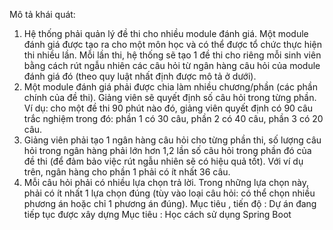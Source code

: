 Mô tả khái quát:
 1. Hệ thống phải quản lý đề thi cho nhiều module đánh giá. Một module đánh giá được tạo ra cho
 một môn học và có thể được tổ chức thực hiện thi nhiều lần. Mỗi lần thi, hệ thống sẽ tạo 1 đề 
thi cho riêng mỗi sinh viên bằng cách rút ngẫu nhiên các câu hỏi từ ngân hàng câu hỏi của 
module đánh giá đó (theo quy luật nhất định được mô tả ở dưới).
 2. Một module đánh giá phải được chia làm nhiều chương/phần (các phần chính của đề thi). 
Giảng viên sẽ quyết định số câu hỏi trong từng phần. Ví dụ: cho một đề thi 90 phút nào đó, 
giảng viên quyết định có 90 câu trắc nghiệm trong đó: phần 1 có 30 câu, phần 2 có 40 câu, 
phần 3 có 20 câu.
 3. Giảng viên phải tạo 1 ngân hàng câu hỏi cho từng phần thi, số lượng câu hỏi trong ngân hàng 
phải lớn hơn 1,2 lần số câu hỏi trong phần đó của đề thi (để đảm bảo việc rút ngẫu nhiên sẽ có
 hiệu quả tốt). Với ví dụ trên, ngân hàng cho phần 1 phải có ít nhất 36 câu.
 4. Mỗi câu hỏi phải có nhiều lựa chọn trả lời. Trong những lựa chọn này, phải có ít nhất 1 lựa 
chọn đúng (tùy vào loại câu hỏi: có thể chọn nhiều phương án hoặc chỉ 1 phương án đúng).
Mục tiêu , tiến độ :
 Dự án đang tiếp tục được xây dựng 
 Mục tiêu : Học cách sử dụng Spring Boot 
